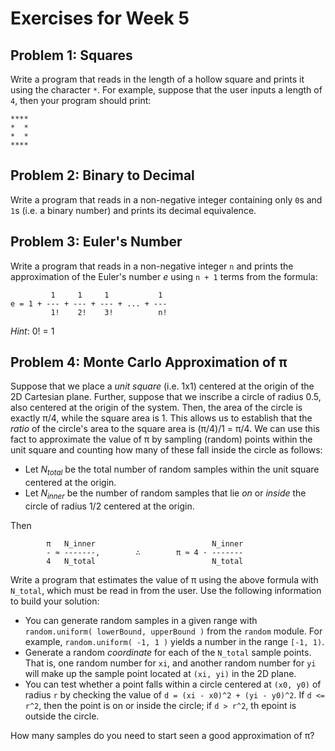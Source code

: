 # Exercises for Week 5

## Problem 1: Squares

Write a program that reads in the length of a hollow square and prints it using the character `*`.  For example,
suppose that the user inputs a length of `4`, then your program should print:

```
****
*  *
*  *
****
```

## Problem 2: Binary to Decimal

Write a program that reads in a non-negative integer containing only `0`s and `1`s (i.e. a binary number) and 
prints its decimal equivalence.

## Problem 3: Euler's Number

Write a program that reads in a non-negative integer `n` and prints the approximation of the Euler's number *e*
using `n + 1` terms from the formula:

```
         1     1     1           1
e = 1 + --- + --- + --- + ... + ---
         1!    2!    3!          n!
```

*Hint*: 0! = 1

## Problem 4: Monte Carlo Approximation of π

Suppose that we place a *unit square* (i.e. 1x1) centered at the origin of the 2D Cartesian plane.  Further, 
suppose that we inscribe a circle of radius 0.5, also centered at the origin of the system.  Then, the area 
of the circle is exactly π/4, while the square area is 1.  This allows us to establish that the *ratio* of the
circle's area to the square area is (π/4)/1 = π/4.  We can use this fact to approximate the value of π by 
sampling (random) points within the unit square and counting how many of these fall inside the circle as
follows:

- Let *N<sub>total</sub>* be the total number of random samples within the unit square centered at the origin.
- Let *N<sub>inner</sub>* be the number of random samples that lie *on* or *inside* the circle of radius 1/2
  centered at the origin.
  
Then
```
        π   N_inner                          N_inner
        - ≈ -------,        ∴        π ≈ 4 · -------
        4   N_total                          N_total
```

Write a program that estimates the value of π using the above formula with `N_total`, which must be read in
from the user.  Use the following information to build your solution:
- You can generate random samples in a given range with `random.uniform( lowerBound, upperBound )` from the
  `random` module.  For example, `random.uniform( -1, 1 )` yields a number in the range `[-1, 1)`.
- Generate a random *coordinate* for each of the `N_total` sample points.  That is, one random number for `xi`,
  and another random number for `yi` will make up the sample point located at `(xi, yi)` in the 2D plane.
- You can test whether a point falls within a circle centered at `(x0, y0)` of radius `r` by checking the value 
  of `d = (xi - x0)^2 + (yi - y0)^2`.  If `d <= r^2`, then the point is on or inside the circle; if 
  `d > r^2`, th epoint is outside the circle.
  
How many samples do you need to start seen a good approximation of π? 